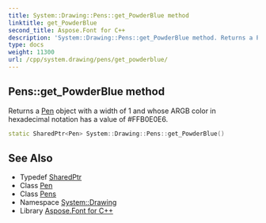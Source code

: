 ```yaml
---
title: System::Drawing::Pens::get_PowderBlue method
linktitle: get_PowderBlue
second_title: Aspose.Font for C++
description: 'System::Drawing::Pens::get_PowderBlue method. Returns a Pen object with a width of 1 and whose ARGB color in hexadecimal notation has a value of #FFB0E0E6 in C++.'
type: docs
weight: 11300
url: /cpp/system.drawing/pens/get_powderblue/
---
```

## Pens::get_PowderBlue method


Returns a [Pen](../../pen/) object with a width of 1 and whose ARGB color in hexadecimal notation has a value of #FFB0E0E6.

```cpp
static SharedPtr<Pen> System::Drawing::Pens::get_PowderBlue()
```

## See Also

* Typedef [SharedPtr](../../../system/sharedptr/)
* Class [Pen](../../pen/)
* Class [Pens](../)
* Namespace [System::Drawing](../../)
* Library [Aspose.Font for C++](../../../)
